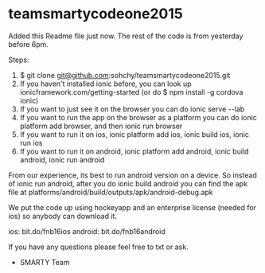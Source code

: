 # teamsmartycodeone2015

Added this Readme file just now. The rest of the code is from yesterday before 6pm. 

Steps:

1. $ git clone git@github.com:sohchy/teamsmartycodeone2015.git
2. If you haven't installed ionic before, you can look up ionicframework.com/getting-started (or do $ npm install -g cordova ionic) 
3. If you want to just see it on the browser you can do ionic serve --lab
4. If you want to run the app on the browser as a platform you can do ionic platform add browser, and then ionic run browser
5. If you want to run it on ios, ionic platform add ios, ionic build ios, ionic run ios
6. If you want to run it on android, ionic platform add android, ionic build android, ionic run android

From our experience, its best to run android version on a device. So instead of ionic run android, after you do ionic build android you can find the apk file at platforms/android/build/outputs/apk/android-debug.apk

We put the code up using hockeyapp and an enterprise license (needed for ios) so anybody can download it.

ios: bit.do/fnb16ios
android: bit.do/fnb16android

If you have any questions please feel free to txt or ask.
- SMARTY Team
